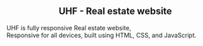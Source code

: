 

 

  <h2 align="center">UHF - Real estate website</h2>

  UHF is fully responsive Real estate website, <br />Responsive for all devices, built using HTML, CSS, and JavaScript.





